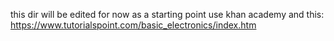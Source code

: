 this dir will be edited for now as a starting point use khan academy and this: https://www.tutorialspoint.com/basic_electronics/index.htm
